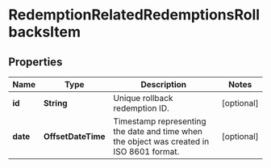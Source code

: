 

# RedemptionRelatedRedemptionsRollbacksItem


## Properties

| Name | Type | Description | Notes |
|------------ | ------------- | ------------- | -------------|
|**id** | **String** | Unique rollback redemption ID. |  [optional] |
|**date** | **OffsetDateTime** | Timestamp representing the date and time when the object was created in ISO 8601 format. |  [optional] |



